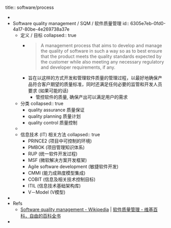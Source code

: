 title:: software/process

-
- Software quality management / SQM / 软件质量管理
  id:: 6305e7eb-0fd0-4a17-80be-4e269738a37e
  - 定义 / 目标
    collapsed:: true
    - > A management process that aims to develop and manage the quality of software in such a way so as to best ensure that the product meets the quality standards expected by the customer while also meeting any necessary regulatory and developer requirements, if any.
    - 旨在以这样的方式开发和管理软件质量的管理过程，以最好地确保产品符合客户期望的质量标准，同时还满足任何必要的监管和开发人员要求 (如果可能的话)
      - 管控软件的质量, 确保产出可以满足用户的需求
  - 分类
    collapsed:: true
    - quality assurance 质量保证
    - quality planning 质量计划
    - quality control 质量控制
  -
  - 信息技术 (IT) 相关方法
    collapsed:: true
    - PRINCE2 (项目中可控制的环境)
    - PMBOK (项目管理知识体系)
    - RUP (统一软件开发过程)
    - MSF (微软解决方案开发框架)
    - Agile software development (敏捷软件开发)
    - CMMI (能力成熟度模型集成)
    - COBIT (信息及相关技术控制目标)
    - ITIL (信息技术基础架构库)
    - V－Model (V模型)
-
- Refs
  - [Software quality management - Wikipedia](https://en.wikipedia.org/wiki/Software_quality_management) | [软件质量管理 - 维基百科，自由的百科全书](https://zh.wikipedia.org/zh-sg/%E8%BB%9F%E9%AB%94%E5%93%81%E8%B3%AA%E7%AE%A1%E7%90%86)
-